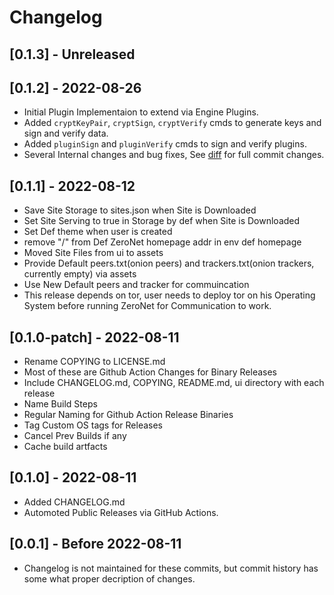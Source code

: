 # Changelog

## [0.1.3] - Unreleased

## [0.1.2] - 2022-08-26

- Initial Plugin Implementaion to extend via Engine Plugins.
- Added `cryptKeyPair`, `cryptSign`, `cryptVerify` cmds to generate keys and sign and verify data.
- Added `pluginSign` and `pluginVerify` cmds to sign and verify plugins.
- Several Internal changes and bug fixes, See [diff](https://github.com/canewsin/zeronet-rs/compare/v0.1.1...v0.1.2) for full commit changes.

## [0.1.1] - 2022-08-12

- Save Site Storage to  sites.json when Site is Downloaded
- Set Site Serving to true in Storage by def when Site is Downloaded
- Set Def theme when user is created
- remove "/" from Def ZeroNet homepage addr in env def homepage
- Moved Site Files from ui to assets
- Provide Default peers.txt(onion peers) and trackers.txt(onion trackers, currently empty) via assets
- Use New Default peers and tracker for commuincation
- This release depends on tor, user needs to deploy tor on his Operating System before running ZeroNet for Communication to work.

## [0.1.0-patch] - 2022-08-11

- Rename COPYING to LICENSE.md
- Most of these are Github Action Changes for Binary Releases
- Include CHANGELOG.md, COPYING, README.md, ui directory with each release
- Name Build Steps 
- Regular Naming for Github Action Release Binaries
- Tag Custom OS tags for Releases
- Cancel Prev Builds if any 
- Cache build artfacts

## [0.1.0] - 2022-08-11

- Added CHANGELOG.md
- Automoted Public Releases via GitHub Actions.

## [0.0.1] - Before 2022-08-11

- Changelog is not maintained for these commits, but commit history has some what proper decription of changes.